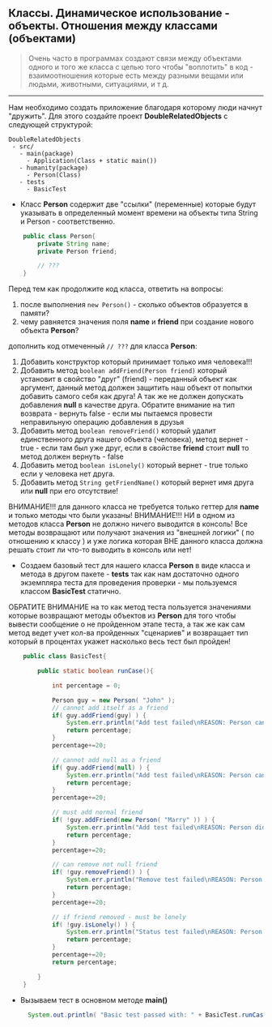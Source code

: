 ## Классы. Динамическое использование - объекты. Отношения между классами (объектами)

> Очень часто в программах создают связи между объектами одного и того же класса с целью того чтобы "воплотить" в код - взаимоотношения которые есть между разными вещами или людьми, животными, ситуациями, и т д.

---

Нам необходимо создать приложение благодаря которому люди начнут "дружить". Для этого создайте проект **DoubleRelatedObjects**
с следующей структурой:

```
DoubleRelatedObjects
 - src/
   - main(package)
     - Application(Class + static main())
   - humanity(package)
     - Person(Class)
   - tests
     - BasicTest  
```

*  Класс **Person** содержит две "ссылки" (переменные) которые будут указывать в определенный момент времени на объекты типа String и Person - соответственно. 
```java
    public class Person{
        private String name;
        private Person friend;

        // ???
    }
```    
Перед тем как продолжите код класса, ответить на вопросы:
1. после выполнения ```new Person()``` - сколько объектов образуется в памяти?
2. чему равняется значения поля **name** и **friend** при создание нового объекта **Person**?

дополнить код отмеченный ```// ???``` для класса **Person**:
 1. Добавить конструктор который принимает только имя человека!!!
 2. Добавить метод ```boolean addFriend(Person friend)``` который установит в свойство "друг" (friend) - переданный объект как аргумент, данный метод должен защитить наш объект от попытки добавить самого себя как друга! А так же не должен допускать добавления **null** в качестве друга. Обратите внимание на тип возврата - вернуть false - если мы пытаемся провести неправильную операцию добавления в друзья
 3. Добавить метод  ```boolean removeFriend()``` который удалит единственного друга нашего объекта (человека), метод вернет - true - если там был уже друг, если в свойстве **friend** стоит **null** то метод должен вернуть - false
 4. Добавить метод ```boolean isLonely()``` который вернет - true только если у человека нет друга.
 5. Добавить метод ```String getFriendName()``` который вернет имя друга или **null** при его отсутствие!

ВНИМАНИЕ!!! для данного класса не требуется только геттер для **name** и  только методы что были указаны!
ВНИМАНИЕ!!! НИ в одном из методов класса **Person** не должно ничего выводится в консоль! Все методы возвращают или получают значения из "внешней логики" ( по отношению к классу ) и уже логика которая ВНЕ данного класса должна решать стоит ли что-то выводить в консоль или нет!

* Создаем базовый тест для нашего класса **Person** в виде класса и метода в другом пакете - **tests** так как нам достаточно одного экземпляра теста для проведения проверки - мы пользуемся классом **BasicTest** статично.

ОБРАТИТЕ ВНИМАНИЕ на то как метод теста пользуется значениями которые возвращают методы объектов из **Person** для того чтобы вывести сообщение о не пройденном этапе теста, а так же как сам метод ведет учет кол-ва пройденных "сценариев" и возвращает тип который в процентах укажет насколько весь тест был пройден!  
 
```java
    public class BasicTest{

        public static boolean runCase(){

            int percentage = 0;    

            Person guy = new Person( "John" );
            // cannot add itself as a friend
            if( guy.addFriend(guy) ) {
                System.err.println("Add test failed\nREASON: Person cannot add himself as a friend!"),
                return percentage;
            }
            percentage+=20;

            // cannot add null as a friend
            if( guy.addFriend(null) ) {
                System.err.println("Add test failed\nREASON: Person cannot add NULL as a friend!"),
                return percentage;
            }
            percentage+=20;

            // must add normal friend
            if( !guy.addFriend(new Person( "Marry" )) ) {
                System.err.println("Add test failed\nREASON: Person did not add another Person(object) as friend!"),
                return percentage;
            }
            percentage+=20;

            // can remove not null friend
            if( !guy.removeFriend() ) {
                System.err.println("Remove test failed\nREASON: Person did not remove Person(object) as friend!"),
                return percentage;
            }
            percentage+=20;

            // if friend removed - must be lonely
            if( !guy.isLonely() ) {
                System.err.println("Status test failed\nREASON: Person was not lonely after removing Person(object) as friend!"),
                return percentage;
            }
            percentage+=20;
            return percentage;

        }
    }

```

* Вызываем тест в основном методе **main()**

  ```java
    System.out.println( "Basic test passed with: " + BasicTest.runCase() + "%" );
  ```

  